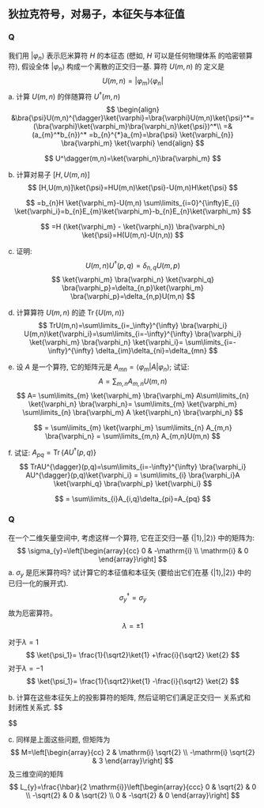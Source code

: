 ## 狄拉克符号，对易子，本征矢与本征值

### Q

我们用 $\left|\varphi_{n}\right\rangle$ 表示厄米算符 $H$ 的本征态 (憵如, $H$ 可以是任何物理体系 的哈密顿算符), 假设全体 $\left|\varphi_{n}\right\rangle$ 构成一个离散的正交归一基. 算符 $U(m, n)$ 的 定义是
$$
U(m, n)=\left|\varphi_{m}\right\rangle\left\langle\varphi_{n}\right|
$$
a. 计算 $U(m, n)$ 的伴随算符 $U^{\dagger}(m, n)$
$$
\begin{align}
&\bra{\psi}U(m,n)^{\dagger}\ket{\varphi}=\bra{\varphi}U(m,n)\ket{\psi}^*= (\bra{\varphi}\ket{\varphi_m}\bra{\varphi_n}\ket{\psi})^*\\
=&(a_{m}^*b_{n})^*	=b_{n}^{*}a_{m}=\bra{\psi} \ket{\varphi_{n}} \bra{\varphi_m} \ket{\varphi}
\end{align}
$$

$$
U^\dagger(m,n)=\ket{\varphi_n}\bra{\varphi_m}
$$

b. 计算对易子 $[H, U(m, n)]$
$$
[H,U(m,n)]\ket{\psi}=HU(m,n)\ket{\psi}-U(m,n)H\ket{\psi}
$$

$$
=b_{n}H \ket{\varphi_m}-U(m,n) \sum\limits_{i=0}^{\infty}E_{i} \ket{\varphi_i}=b_{n}E_{m}\ket{\varphi_m}-b_{n}E_{n}\ket{\varphi_m}
$$

$$
=H (\ket{\varphi_m} - \ket{\varphi_n}) \bra{\varphi_n} \ket{\psi}=H(U(m,n)-U(n,n))
$$



c. 证明:
$$
U(m, n) U^{\dagger}(p, q)=\delta_{n, q} U(m, p)
$$
$$
\ket{\varphi_m} \bra{\varphi_n} \ket{\varphi_q} \bra{\varphi_p}=\delta_{n,p}\ket{\varphi_m} \bra{\varphi_p}=\delta_{n,p}U(m,n)
$$



d. 计算算符 $U(m, n)$ 的迹 $\operatorname{Tr}\{U(m, n)\}$
$$
TrU(m,n)=\sum\limits_{i=_\infty}^{\infty} \bra{\varphi_i} U(m,n)\ket{\varphi_i}=\sum\limits_{i=-\infty}^{\infty} \bra{\varphi_i} \ket{\varphi_m} \bra{\varphi_n} \ket{\varphi_i}= \sum\limits_{i=-\infty}^{\infty} \delta_{im}\delta_{ni}=\delta_{mn}
$$


e. 设 $A$ 是一个算符, 它的矩阵元是 $A_{m n}=\left\langle\varphi_{m}|A| \varphi_{n}\right\rangle$; 试证:
$$
A=\sum_{m, n} A_{m, n} U(m, n)
$$
$$
A= \sum\limits_{m} \ket{\varphi_m} \bra{\varphi_m} A\sum\limits_{n} \ket{\varphi_n} \bra{\varphi_n}= \sum\limits_{m} \ket{\varphi_m} \sum\limits_{n} \bra{\varphi_m} A \ket{\varphi_n} \bra{\varphi_n}
$$

$$
= \sum\limits_{m} \ket{\varphi_m} \sum\limits_{n} A_{m,n} \bra{\varphi_n} = \sum\limits_{m,n} A_{m,n}U(m,n)
$$

f. 试证: $A_{p q}=\operatorname{Tr}\left\{A U^{\dagger}(p, q)\right\}$
$$
TrAU^{\dagger}(p,q)=\sum\limits_{i=-\infty}^{\infty} \bra{\varphi_i} AU^{\dagger}(p,q)\ket{\varphi_i} = \sum\limits_{i} \bra{\varphi_i}A \ket{\varphi_q} \bra{\varphi_p} \ket{\varphi_i}
$$

$$
= \sum\limits_{i}A_{i,q}\delta_{pi}=A_{pq}
$$

### Q

在一个二维矢量空间中, 考虑这样一个算符, 它在正交归一基 $\{|1\rangle,|2\rangle\}$ 中的矩阵为:
$$
\sigma_{y}=\left[\begin{array}{cc}
0 & -\mathrm{i} \\
\mathrm{i} & 0
\end{array}\right]
$$
a. $\sigma_{y}$ 是厄米算符吗? 试计算它的本征值和本征矢 (要给出它们在基 $\{|1\rangle,|2\rangle\}$ 中的已归一化的展开式).
$$
\sigma_{y}^{\dagger}=\sigma_{y}
$$
故为厄密算符。
$$
\lambda=\pm1
$$

对于$\lambda=1$
$$
\ket{\psi_1}= \frac{1}{\sqrt2}\ket{1} +\frac{i}{\sqrt2} \ket{2}
$$
对于$\lambda=-1$
$$
\ket{\psi_1}= \frac{1}{\sqrt2}\ket{1} -\frac{i}{\sqrt2} \ket{2}
$$


b. 计算在这些本征矢上的投影算符的矩阵, 然后证明它们满足正交归一 关系式和封闭性关系式.
$$

$$


c. 同样是上面这些问题, 但矩阵为
$$
M=\left[\begin{array}{cc}
2 & \mathrm{i} \sqrt{2} \\
-\mathrm{i} \sqrt{2} & 3
\end{array}\right]
$$
及三维空间的矩阵
$$
L_{y}=\frac{\hbar}{2 \mathrm{i}}\left[\begin{array}{ccc}
0 & \sqrt{2} & 0 \\
-\sqrt{2} & 0 & \sqrt{2} \\
0 & -\sqrt{2} & 0
\end{array}\right]
$$